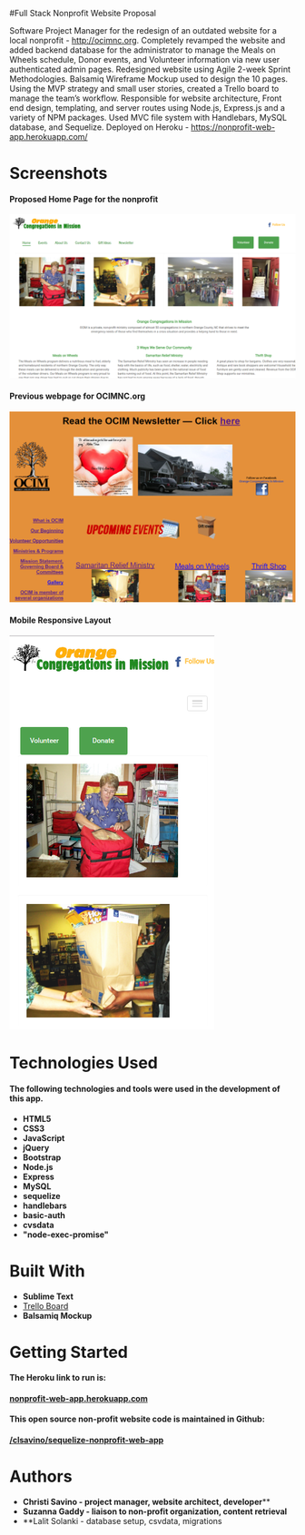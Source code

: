 #Full Stack Nonprofit Website Proposal

Software Project Manager for the redesign of an outdated website for a local nonprofit - http://ocimnc.org.
Completely revamped the website and added backend database for the administrator to manage the Meals on Wheels schedule, Donor events, and Volunteer information via new user authenticated admin pages.
Redesigned website using Agile 2-week Sprint Methodologies.
Balsamiq Wireframe Mockup used to design the 10 pages. Using the MVP strategy and small user stories, created a Trello board to manage the team’s workflow.
Responsible for website architecture, Front end design, templating, and server routes using Node.js, Express.js and a variety of NPM packages. Used MVC file system with Handlebars, MySQL database, and Sequelize.
Deployed on Heroku - https://nonprofit-web-app.herokuapp.com/

# Screenshots
#### Proposed Home Page for the nonprofit

![Alt text](public/assets/img/homeOcim.PNG?raw=true "Proposed Home Page using their photos")

#### Previous webpage for OCIMNC.org

![Alt text](public/assets/img/prevOcim.PNG?raw=true "Original webpage for OCIMNC.org")

#### Mobile Responsive Layout

![Alt text](public/assets/img/mobileResp.PNG?raw=true "Photo showing mobile responsive design")

# Technologies Used
#### The following technologies and tools were used in the development of this app.
* **HTML5**
* **CSS3**
* **JavaScript**
* **jQuery**
* **Bootstrap**
* **Node.js**
* **Express**
* **MySQL**
* **sequelize**
* **handlebars**
* **basic-auth**
* **cvsdata**
* **"node-exec-promise"**

# Built With
* **Sublime Text**
* [Trello Board](https://trello.com/b/HSVFzknl/nonprofit-web-app)
* **Balsamiq Mockup**

# Getting Started
#### The Heroku link to run is:
#### [nonprofit-web-app.herokuapp.com](https://nonprofit-web-app.herokuapp.com/index)

#### This open source non-profit website code is maintained in Github:
#### [/clsavino/sequelize-nonprofit-web-app](https://github.com/clsavino/GoodNewsAPISearch)

# Authors
* **Christi Savino - project manager, website architect, developer****
* **Suzanna Gaddy - liaison to non-profit organization, content retrieval**
* **Lalit Solanki - database setup, csvdata, migrations
